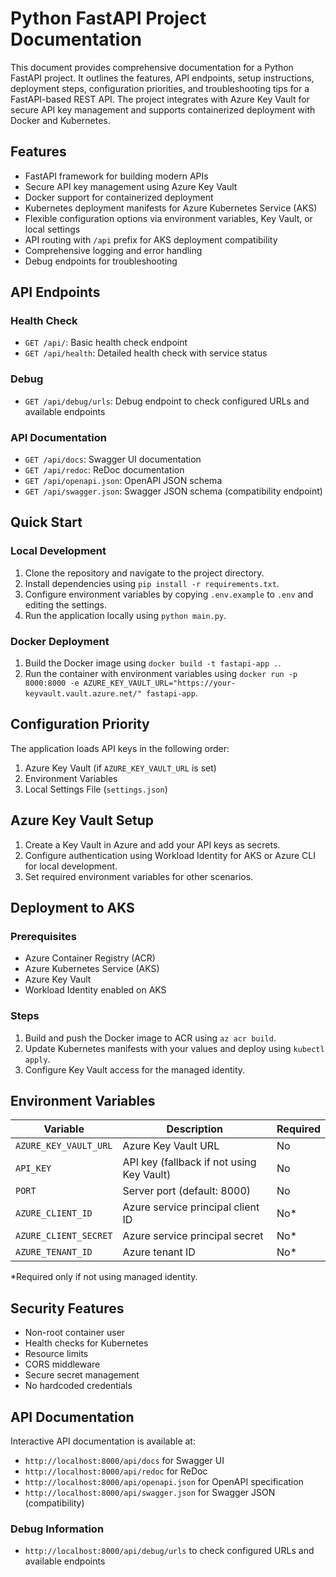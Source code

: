 # Python FastAPI Project Documentation

This document provides comprehensive documentation for a Python FastAPI project. It outlines the features, API endpoints, setup instructions, deployment steps, configuration priorities, and troubleshooting tips for a FastAPI-based REST API. The project integrates with Azure Key Vault for secure API key management and supports containerized deployment with Docker and Kubernetes.

## Features

- FastAPI framework for building modern APIs
- Secure API key management using Azure Key Vault
- Docker support for containerized deployment
- Kubernetes deployment manifests for Azure Kubernetes Service (AKS)
- Flexible configuration options via environment variables, Key Vault, or local settings
- API routing with `/api` prefix for AKS deployment compatibility
- Comprehensive logging and error handling
- Debug endpoints for troubleshooting

## API Endpoints

### Health Check
- `GET /api/`: Basic health check endpoint
- `GET /api/health`: Detailed health check with service status

### Debug
- `GET /api/debug/urls`: Debug endpoint to check configured URLs and available endpoints

### API Documentation
- `GET /api/docs`: Swagger UI documentation
- `GET /api/redoc`: ReDoc documentation
- `GET /api/openapi.json`: OpenAPI JSON schema
- `GET /api/swagger.json`: Swagger JSON schema (compatibility endpoint)

## Quick Start

### Local Development
1. Clone the repository and navigate to the project directory.
2. Install dependencies using `pip install -r requirements.txt`.
3. Configure environment variables by copying `.env.example` to `.env` and editing the settings.
4. Run the application locally using `python main.py`.

### Docker Deployment
1. Build the Docker image using `docker build -t fastapi-app .`.
2. Run the container with environment variables using `docker run -p 8000:8000 -e AZURE_KEY_VAULT_URL="https://your-keyvault.vault.azure.net/" fastapi-app`.

## Configuration Priority

The application loads API keys in the following order:
1. Azure Key Vault (if `AZURE_KEY_VAULT_URL` is set)
2. Environment Variables
3. Local Settings File (`settings.json`)

## Azure Key Vault Setup

1. Create a Key Vault in Azure and add your API keys as secrets.
2. Configure authentication using Workload Identity for AKS or Azure CLI for local development.
3. Set required environment variables for other scenarios.

## Deployment to AKS

### Prerequisites
- Azure Container Registry (ACR)
- Azure Kubernetes Service (AKS)
- Azure Key Vault
- Workload Identity enabled on AKS

### Steps
1. Build and push the Docker image to ACR using `az acr build`.
2. Update Kubernetes manifests with your values and deploy using `kubectl apply`.
3. Configure Key Vault access for the managed identity.

## Environment Variables

| Variable | Description | Required |
|----------|-------------|----------|
| `AZURE_KEY_VAULT_URL` | Azure Key Vault URL | No |
| `API_KEY` | API key (fallback if not using Key Vault) | No |
| `PORT` | Server port (default: 8000) | No |
| `AZURE_CLIENT_ID` | Azure service principal client ID | No* |
| `AZURE_CLIENT_SECRET` | Azure service principal secret | No* |
| `AZURE_TENANT_ID` | Azure tenant ID | No* |

*Required only if not using managed identity.

## Security Features

- Non-root container user
- Health checks for Kubernetes
- Resource limits
- CORS middleware
- Secure secret management
- No hardcoded credentials

## API Documentation

Interactive API documentation is available at:
- `http://localhost:8000/api/docs` for Swagger UI
- `http://localhost:8000/api/redoc` for ReDoc
- `http://localhost:8000/api/openapi.json` for OpenAPI specification
- `http://localhost:8000/api/swagger.json` for Swagger JSON (compatibility)

### Debug Information
- `http://localhost:8000/api/debug/urls` to check configured URLs and available endpoints